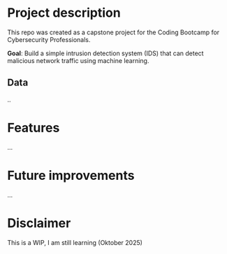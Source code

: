 # Project description
This repo was created as a capstone project for the Coding Bootcamp for Cybersecurity Professionals.</br>

**Goal**: Build a simple intrusion detection system (IDS) that can detect malicious network traffic using machine learning. 

## Data
..


# Features
...

# Future improvements
...

# Disclaimer
This is a WIP, I am still learning (Oktober 2025)